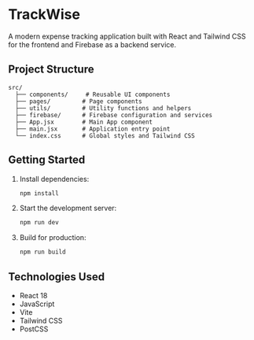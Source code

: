# TrackWise

A modern expense tracking application built with React and Tailwind CSS for the frontend and Firebase as a backend service.

## Project Structure

```
src/
  ├── components/     # Reusable UI components
  ├── pages/         # Page components
  ├── utils/         # Utility functions and helpers
  ├── firebase/      # Firebase configuration and services
  ├── App.jsx        # Main App component
  ├── main.jsx       # Application entry point
  └── index.css      # Global styles and Tailwind CSS
```

## Getting Started

1. Install dependencies:
   ```bash
   npm install
   ```

2. Start the development server:
   ```bash
   npm run dev
   ```

3. Build for production:
   ```bash
   npm run build
   ```

## Technologies Used

- React 18
- JavaScript
- Vite
- Tailwind CSS
- PostCSS 

